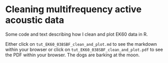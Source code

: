 # Cleaning multifrequency active acoustic data
Some code and text describing how I clean and plot EK60 data in R.

Either click on `tut_EK60_038SBF_clean_and_plot.md` to see the markdown within 
your browser or click on `tut_EK60_038SBF_clean_and_plot.pdf` to see the PDF 
within your browser.
The dogs are barking at the moon.
